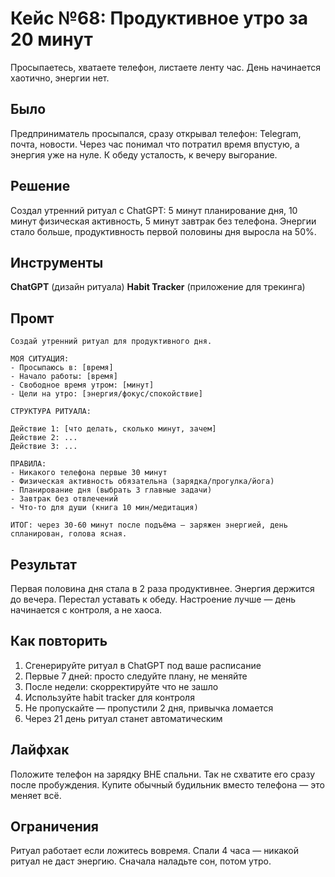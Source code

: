 # Кейс №68: Продуктивное утро за 20 минут

Просыпаетесь, хватаете телефон, листаете ленту час. День начинается хаотично, энергии нет.

## Было

Предприниматель просыпался, сразу открывал телефон: Telegram, почта, новости. Через час понимал что потратил время впустую, а энергия уже на нуле. К обеду усталость, к вечеру выгорание.

## Решение

Создал утренний ритуал с ChatGPT: 5 минут планирование дня, 10 минут физическая активность, 5 минут завтрак без телефона. Энергии стало больше, продуктивность первой половины дня выросла на 50%.

## Инструменты

**ChatGPT** (дизайн ритуала)
**Habit Tracker** (приложение для трекинга)

## Промт

```
Создай утренний ритуал для продуктивного дня.

МОЯ СИТУАЦИЯ:
- Просыпаюсь в: [время]
- Начало работы: [время]
- Свободное время утром: [минут]
- Цели на утро: [энергия/фокус/спокойствие]

СТРУКТУРА РИТУАЛА:

Действие 1: [что делать, сколько минут, зачем]
Действие 2: ...
Действие 3: ...

ПРАВИЛА:
- Никакого телефона первые 30 минут
- Физическая активность обязательна (зарядка/прогулка/йога)
- Планирование дня (выбрать 3 главные задачи)
- Завтрак без отвлечений
- Что-то для души (книга 10 мин/медитация)

ИТОГ: через 30-60 минут после подъёма — заряжен энергией, день спланирован, голова ясная.
```

## Результат

Первая половина дня стала в 2 раза продуктивнее. Энергия держится до вечера. Перестал уставать к обеду. Настроение лучше — день начинается с контроля, а не хаоса.

## Как повторить

1. Сгенерируйте ритуал в ChatGPT под ваше расписание
2. Первые 7 дней: просто следуйте плану, не меняйте
3. После недели: скорректируйте что не зашло
4. Используйте habit tracker для контроля
5. Не пропускайте — пропустили 2 дня, привычка ломается
6. Через 21 день ритуал станет автоматическим

## Лайфхак

Положите телефон на зарядку ВНЕ спальни. Так не схватите его сразу после пробуждения. Купите обычный будильник вместо телефона — это меняет всё.

## Ограничения

Ритуал работает если ложитесь вовремя. Спали 4 часа — никакой ритуал не даст энергию. Сначала наладьте сон, потом утро.
